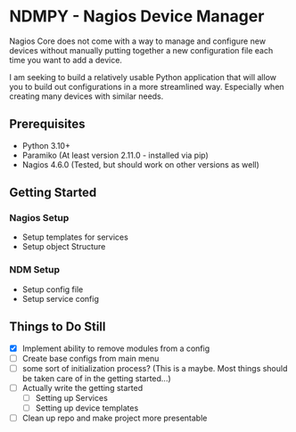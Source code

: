 # NDMPY - Nagios Device Manager
Nagios Core does not come with a way to manage and configure new devices without manually putting together a new configuration file each time you want to add a device.

I am seeking to build a relatively usable Python application that will allow you to build out configurations in a more streamlined way. Especially when creating many devices with similar needs.

## Prerequisites
- Python 3.10+
- Paramiko (At least version 2.11.0 - installed via pip)
- Nagios 4.6.0 (Tested, but should work on other versions as well)

## Getting Started

### Nagios Setup
- Setup templates for services
- Setup object Structure

### NDM Setup
- Setup config file
- Setup service config


## Things to Do Still
- [x] Implement ability to remove modules from a config
- [ ] Create base configs from main menu
- [ ] some sort of initialization process? (This is a maybe. Most things should be taken care of in the getting started...)
- [ ] Actually write the getting started
    - [ ] Setting up Services
    - [ ] Setting up device templates
- [ ] Clean up repo and make project more presentable